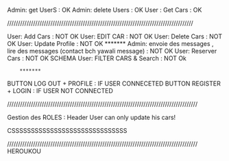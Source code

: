 Admin: get UserS : OK
Admin: delete Users : OK
User : Get Cars : OK

//////////////////////////////////////////////////////////////////////////////////////

User: Add Cars : NOT OK
User: EDIT CAR : NOT OK
User: Delete Cars : NOT OK
User: Update Profile : NOT OK
        *******
Admin: envoie des messages , lire des messages (contact bch yawali message) : NOT OK
User: Reserver Cars : NOT OK SCHEMA
User: FILTER CARS & Search : NOT Ok

        *******

BUTTON LOG OUT + PROFILE : IF USER CONNECETED
BUTTON REGISTER + LOGIN  : IF USER NOT CONNECTED

////////////////////////////////////////////////////////////////////////////////////////

Gestion des ROLES : Header
User can only update his cars!

CSSSSSSSSSSSSSSSSSSSSSSSSSSSSSS

////////////////////////////////////////////////////////////////////////////////////////
HEROUKOU
